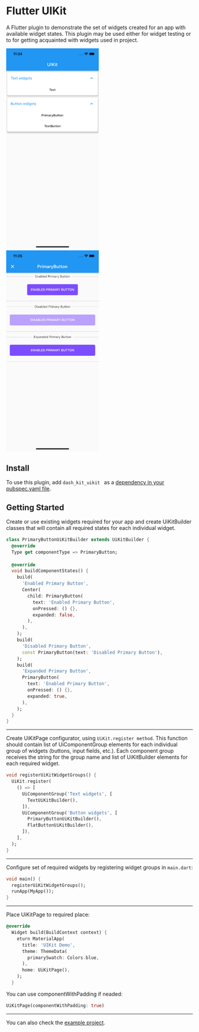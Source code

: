 # Flutter UIKit

A Flutter plugin to demonstrate the set of widgets created for an app with available widget states. This plugin may be used either for widget testing or to for getting acquainted with widgets used in project.

<img src="readme_images/1.png" alt="drawing" width="250"/> &nbsp;
<img src="readme_images/2.png" alt="drawing" width="250"/> <br />


## Install

To use this plugin, add ```dash_kit_uikit ``` as a [dependency in your pubspec.yaml file](https://flutter.dev/docs/development/packages-and-plugins/using-packages). 


## Getting Started

Create or use existing widgets required for your app and create UiKitBuilder classes  that will contain all required states for each individual widget.

```dart
class PrimaryButtonUiKitBuilder extends UiKitBuilder {
  @override
  Type get componentType => PrimaryButton;

  @override
  void buildComponentStates() {
    build(
      'Enabled Primary Button',
      Center(
        child: PrimaryButton(
          text: 'Enabled Primary Button',
          onPressed: () {},
          expanded: false,
        ),
      ),
    );
    build(
      'Disabled Primary Button',
      const PrimaryButton(text: 'Disabled Primary Button'),
    );
    build(
      'Expanded Primary Button',
      PrimaryButton(
        text: 'Enabled Primary Button',
        onPressed: () {},
        expanded: true,
      ),
    );
  }
}
```

---

Create UiKitPage configurator, using ``UiKit.register method``. This function should contain list of UiComponentGroup elements for each individual group of widgets (buttons, input fields, etc.). Each component group receives the string for the group name and list of UiKitBuilder elements for each required widget.

```dart
void registerUiKitWidgetGroups() {
  UiKit.register(
    () => [
      UiComponentGroup('Text widgets', [
        TextUiKitBuilder(),
      ]),
      UiComponentGroup('Button widgets', [
        PrimaryButtonUiKitBuilder(),
        FlatButtonUiKitBuilder(),
      ]),
    ],
  );
}
```

---

Configure set of required widgets by registering widget groups in ```main.dart```:

```dart
void main() {
  registerUiKitWidgetGroups();
  runApp(MyApp());
}
```

---

Place UiKitPage to required place:

```dart
@override
  Widget build(BuildContext context) {
    eturn MaterialApp(
      title: 'UIKit Demo',
      theme: ThemeData(
        primarySwatch: Colors.blue,
      ),
      home: UiKitPage(),
    );
  }
```

You can use componentWithPadding if neaded:

```dart
UiKitPage(componentWithPadding: true)
```

---

You can also check the [example project](https://github.com/Dash-Kit/dash-kit-ui-kit/tree/master/example).